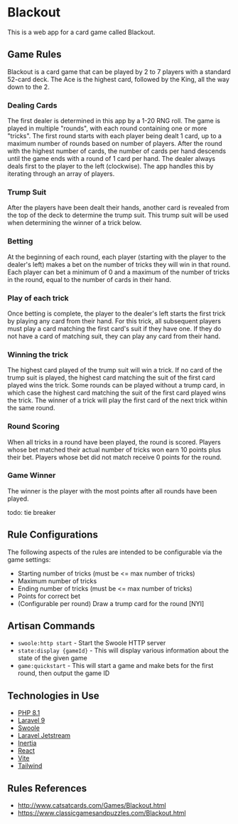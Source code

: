 # Blackout

This is a web app for a card game called Blackout.

## Game Rules

Blackout is a card game that can be played by 2 to 7 players with a standard 52-card deck. 
The Ace is the highest card, followed by the King, all the way down to the 2.

### Dealing Cards
The first dealer is determined in this app by a 1-20 RNG roll. The game is played in multiple "rounds", with each round containing one or more "tricks".
The first round starts with each player being dealt 1 card, up to a maximum number of rounds based on number of players.
After the round with the highest number of cards, the number of cards per hand descends until the game ends with a round of 1 card per hand.
The dealer always deals first to the player to the left (clockwise). The app handles this by iterating through an array of players.

### Trump Suit
After the players have been dealt their hands, another card is revealed from the top of the deck to determine the trump suit.
This trump suit will be used when determining the winner of a trick below.

### Betting
At the beginning of each round, each player (starting with the player to the dealer's left) makes a bet on the number of tricks they will win in that round.
Each player can bet a minimum of 0 and a maximum of the number of tricks in the round, equal to the number of cards in their hand.

### Play of each trick
Once betting is complete, the player to the dealer's left starts the first trick by playing any card from their hand.
For this trick, all subsequent players must play a card matching the first card's suit if they have one. 
If they do not have a card of matching suit, they can play any card from their hand.

### Winning the trick
The highest card played of the trump suit will win a trick. If no card of the trump suit is played, the highest card matching the suit of the first card played wins the trick.
Some rounds can be played without a trump card, in which case the highest card matching the suit of the first card played wins the trick.
The winner of a trick will play the first card of the next trick within the same round.

### Round Scoring
When all tricks in a round have been played, the round is scored. Players whose bet matched their actual number of tricks won earn 10 points plus their bet.
Players whose bet did not match receive 0 points for the round.

### Game Winner
The winner is the player with the most points after all rounds have been played.

todo: tie breaker

## Rule Configurations

The following aspects of the rules are intended to be configurable via the game settings:
* Starting number of tricks (must be <= max number of tricks)
* Maximum number of tricks
* Ending number of tricks (must be <= max number of tricks)
* Points for correct bet
* (Configurable per round) Draw a trump card for the round [NYI]

## Artisan Commands
* `swoole:http start` - Start the Swoole HTTP server
* `state:display {gameId}` - This will display various information about the state of the given game
* `game:quickstart` - This will start a game and make bets for the first round, then output the game ID

## Technologies in Use
* [PHP 8.1](https://www.php.net/)
* [Laravel 9](https://laravel.com/)
* [Swoole](https://www.swoole.com/)
* [Laravel Jetstream](https://jetstream.laravel.com/)
* [Inertia](https://inertiajs.com/)
* [React](https://reactjs.org/)
* [Vite](https://vitejs.dev/)
* [Tailwind](https://tailwindcss.com/)

## Rules References
* http://www.catsatcards.com/Games/Blackout.html
* https://www.classicgamesandpuzzles.com/Blackout.html
